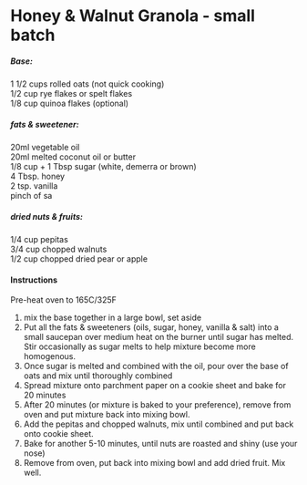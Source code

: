 # Honey & Walnut Granola - small batch

##### Base:
1 1/2 cups rolled oats (not quick cooking)  
1/2 cup rye flakes or spelt flakes  
1/8 cup quinoa flakes (optional)  

##### fats & sweetener:
20ml vegetable oil  
20ml melted coconut oil or butter  
1/8 cup + 1 Tbsp sugar (white, demerra or brown)  
4 Tbsp. honey  
2 tsp. vanilla  
pinch of sa  

##### dried nuts & fruits:
1/4 cup pepitas  
3/4 cup chopped walnuts  
1/2 cup chopped dried pear or apple  


#### Instructions
Pre-heat oven to 165C/325F
1. mix the base together in a large bowl, set aside
2. Put all the fats & sweeteners (oils, sugar, honey, vanilla & salt) into a small saucepan over medium heat on the burner until sugar has melted. 
Stir occasionally as sugar melts to help mixture become more homogenous.
3. Once sugar is melted and combined with the oil, pour over the base of oats and mix until thoroughly combined
4. Spread mixture onto parchment paper on a cookie sheet and bake for 20 minutes
5. After 20 minutes (or mixture is baked to your preference), remove from oven and put mixture back into mixing bowl. 
6. Add the pepitas and chopped walnuts, mix until combined and put back onto cookie sheet.
7. Bake for another 5-10 minutes, until nuts are roasted and shiny (use your nose)
8. Remove from oven, put back into mixing bowl and add dried fruit. Mix well.


